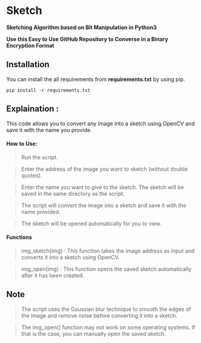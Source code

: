 # Sketch

**Sketching Algorithm based on Bit Manipulation in Python3**

**Use this Easy to Use GitHub Repository to Converse in a Binary Encryption Format**

## Installation
You can install the all requirements from **requirements.txt** by using pip.

    pip install -r requirements.txt


## Explaination : 

This code allows you to convert any image into a sketch using OpenCV and save it with the name you provide.

#### How to Use:

>Run the script.

> Enter the address of the image you want to sketch (without double quotes).

> Enter the name you want to give to the sketch. The sketch will be saved in the same directory as the script.

> The script will convert the image into a sketch and save it with the name provided.

> The sketch will be opened automatically for you to view.
#### Functions

> img_sketch(img) : This function takes the image address as input and converts it into a sketch using OpenCV.

> img_open(img) : This function opens the saved sketch automatically after it has been created.

## Note
> The script uses the Gaussian blur technique to smooth the edges of the image and remove noise before converting it into a sketch.

> The img_open() function may not work on some operating systems. If that is the case, you can manually open the saved sketch.
